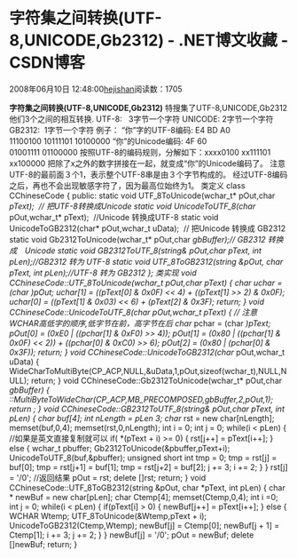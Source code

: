 
# 字符集之间转换(UTF-8,UNICODE,Gb2312) - .NET博文收藏 - CSDN博客


2008年06月10日 12:48:00[hejishan](https://me.csdn.net/hejishan)阅读数：1705


**字符集之间转换(UTF-8,UNICODE,Gb2312)**
特搜集了UTF-8,UNICODE,Gb2312他们3个之间的相互转换.
UTF-8:   3字节一个字符
UNICODE: 2字节一个字符
GB2312:  1字节一个字符
例子：
“你”字的UTF-8编码: E4 BD A0　　　　　　　　11100100 10111101 10100000
“你”的Unicode编码: 4F 60　　　　　　　　　   01001111 01100000
按照UTF-8的编码规则，分解如下：xxxx0100 xx111101 xx100000
把除了x之外的数字拼接在一起，就变成“你”的Unicode编码了。
注意UTF-8的最前面３个1，表示整个UTF-8串是由３个字节构成的。
经过UTF-8编码之后，再也不会出现敏感字符了，因为最高位始终为1。
类定义
class CChineseCode
{
public:
static void UTF_8ToUnicode(wchar_t* pOut,char *pText);  // 把UTF-8转换成Unicode
static void UnicodeToUTF_8(char* pOut,wchar_t* pText);  //Unicode 转换成UTF-8
static void UnicodeToGB2312(char* pOut,wchar_t uData);  // 把Unicode 转换成 GB2312
static void Gb2312ToUnicode(wchar_t* pOut,char *gbBuffer);// GB2312 转换成　Unicode
static void GB2312ToUTF_8(string& pOut,char *pText, int pLen);//GB2312 转为 UTF-8
static void UTF_8ToGB2312(string &pOut, char *pText, int pLen);//UTF-8 转为 GB2312
};
类实现
void CChineseCode::UTF_8ToUnicode(wchar_t* pOut,char *pText)
{
char* uchar = (char *)pOut;
uchar[1] = ((pText[0] & 0x0F) << 4) + ((pText[1] >> 2) & 0x0F);
uchar[0] = ((pText[1] & 0x03) << 6) + (pText[2] & 0x3F);
return;
}
void CChineseCode::UnicodeToUTF_8(char* pOut,wchar_t* pText)
{
// 注意 WCHAR高低字的顺序,低字节在前，高字节在后
char* pchar = (char *)pText;
pOut[0] = (0xE0 | ((pchar[1] & 0xF0) >> 4));
pOut[1] = (0x80 | ((pchar[1] & 0x0F) << 2)) + ((pchar[0] & 0xC0) >> 6);
pOut[2] = (0x80 | (pchar[0] & 0x3F));
return;
}
void CChineseCode::UnicodeToGB2312(char* pOut,wchar_t uData)
{
WideCharToMultiByte(CP_ACP,NULL,&uData,1,pOut,sizeof(wchar_t),NULL,NULL);
return;
}
void CChineseCode::Gb2312ToUnicode(wchar_t* pOut,char *gbBuffer)
{
::MultiByteToWideChar(CP_ACP,MB_PRECOMPOSED,gbBuffer,2,pOut,1);
return ;
}
void CChineseCode::GB2312ToUTF_8(string& pOut,char *pText, int pLen)
{
char buf[4];
int nLength = pLen* 3;
char* rst = new char[nLength];
memset(buf,0,4);
memset(rst,0,nLength);
int i = 0;
int j = 0;
while(i < pLen)
{
//如果是英文直接复制就可以
if( *(pText + i) >= 0)
{
rst[j++] = pText[i++];
}
else
{
wchar_t pbuffer;
Gb2312ToUnicode(&pbuffer,pText+i);
UnicodeToUTF_8(buf,&pbuffer);
unsigned short int tmp = 0;
tmp = rst[j] = buf[0];
tmp = rst[j+1] = buf[1];
tmp = rst[j+2] = buf[2];
j += 3;
i += 2;
}
}
rst[j] = '/0';
//返回结果
pOut = rst;
delete []rst;
return;
}
void CChineseCode::UTF_8ToGB2312(string &pOut, char *pText, int pLen)
{
char * newBuf = new char[pLen];
char Ctemp[4];
memset(Ctemp,0,4);
int i =0;
int j = 0;
while(i < pLen)
{
if(pText[i] > 0)
{
newBuf[j++] = pText[i++];
}
else
{
WCHAR Wtemp;
UTF_8ToUnicode(&Wtemp,pText + i);
UnicodeToGB2312(Ctemp,Wtemp);
newBuf[j] = Ctemp[0];
newBuf[j + 1] = Ctemp[1];
i += 3;
j += 2;
}
}
newBuf[j] = '/0';
pOut = newBuf;
delete []newBuf;
return;
}



